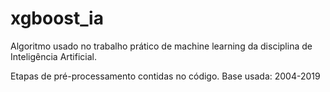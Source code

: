 # xgboost_ia
Algoritmo usado no trabalho prático de machine learning da disciplina de Inteligência Artificial.

Etapas de pré-processamento contidas no código.
Base usada: 2004-2019

